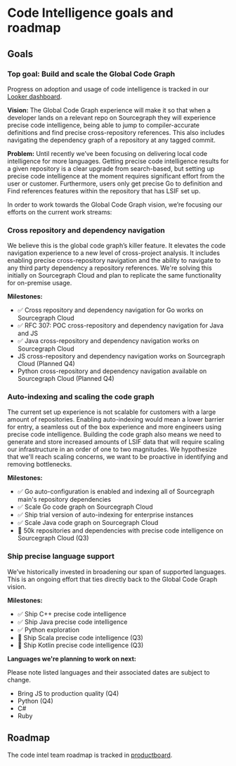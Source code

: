 # Code Intelligence goals and roadmap

## Goals

### Top goal: Build and scale the Global Code Graph
Progress on adoption and usage of code intelligence is tracked in our [Looker dashboard](https://sourcegraph.looker.com/dashboards-next/159).

**Vision:** The Global Code Graph experience will make it so that when a developer lands on a relevant repo on Sourcegraph they will experience precise code intelligence, being able to jump to compiler-accurate definitions and find precise cross-repository references. This also includes navigating the dependency graph of a repository at any tagged commit.

**Problem:** Until recently we’ve been focusing on delivering local code intelligence for more languages. Getting precise code intelligence results for a given repository is a clear upgrade from search-based, but setting up precise code intelligence at the moment requires significant effort from the user or customer. Furthermore, users only get precise Go to definition and Find references features within the repository that has LSIF set up. 

In order to work towards the Global Code Graph vision, we’re focusing our efforts on the current work streams: 


### Cross repository and dependency navigation
We believe this is the global code graph’s killer feature. It elevates the code navigation experience to a new level of cross-project analysis. It includes enabling precise cross-repository navigation and the ability to navigate to any third party dependency a repository references. We're solving this initially on Sourcegraph Cloud and plan to replicate the same functionality for on-premise usage.

**Milestones:**
- ✅ Cross repository and dependency navigation for Go works on Sourcegraph Cloud
- ✅ RFC 307: POC cross-repository and dependency navigation for Java and JS
- ✅ Java cross-repository and dependency navigation works on Sourcegraph Cloud
- JS cross-repository and dependency navigation works on Sourcegraph Cloud (Planned Q4)
- Python cross-repository and dependency navigation available on Sourcegraph Cloud (Planned Q4)


### Auto-indexing and scaling the code graph
The current set up experience is not scalable for customers with a large amount of repositories. Enabling auto-indexing would mean a lower barrier for entry, a seamless out of the box experience and more engineers using precise code intelligence. 
Building the code graph also means we need to generate and store increased amounts of LSIF data that will require scaling our infrastructure in an order of one to two magnitudes. We hypothesize that we'll reach scaling concerns, we want to be proactive in identifying and removing bottlenecks.

**Milestones:**
- ✅ Go auto-configuration is enabled and indexing all of Sourcegraph main's repository dependencies
- ✅ Scale Go code graph on Sourcegraph Cloud 
- ✅ Ship trial version of auto-indexing for enterprise instances 
- ✅ Scale Java code graph on Sourcegraph Cloud 
- 🔄 50k repositories and dependencies with precise code intelligence on Sourcegraph Cloud (Q3)


### Ship precise language support
We’ve historically invested in broadening our span of supported languages. This is an ongoing effort that ties directly back to the Global Code Graph vision.

**Milestones:**
- ✅ Ship C++ precise code intelligence 
- ✅ Ship Java precise code intelligence 
- ✅ Python exploration 
- 🔄 Ship Scala precise code intelligence (Q3)
- 🔄 Ship Kotlin precise code intelligence (Q3)

**Languages we're planning to work on next:**

Please note listed languages and their associated dates are subject to change.

- Bring JS to production quality (Q4)
- Python (Q4)
- C#
- Ruby

    
## Roadmap

The code intel team roadmap is tracked in [productboard](https://sourcegraph.productboard.com/roadmap/2658140-code-intel).
